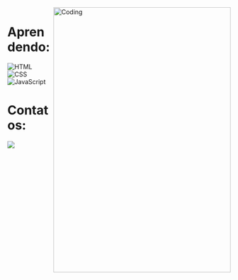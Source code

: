<img align="right" alt="Coding" height="600" width="400" src="https://i.redd.it/m8nkqt06l4451.png">
<h1 align="left">Aprendendo:</h1>

![HTML](https://img.shields.io/badge/HTML5-E34F26?style=for-the-badge&logo=html5&logoColor=white)&nbsp;
![CSS](https://img.shields.io/badge/CSS3-1572B6?style=for-the-badge&logo=css3&logoColor=white)&nbsp;
![JavaScript](https://img.shields.io/badge/JavaScript-F7DF1E?style=for-the-badge&logo=javascript&logoColor=black)&nbsp;


<h1 align="left">Contatos:</h1>
<div>
  <a href="https://www.instagram.com/felpizxx" target="_blank" rel="external"><img src="https://img.shields.io/badge/-Instagram-%23E4405F?style=for-the-badge&logo=instagram&logoColor=white">
  </a>
</div>
